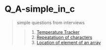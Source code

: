 # Q_A-simple_in_c
> simple questions from interviews
>>1. [Temperature Tracker](/temptracker.c)
>>1. [Repeatatiuon of characters](/repeatation.c)
>>1. [Location of element of an array](/Solution.java)
